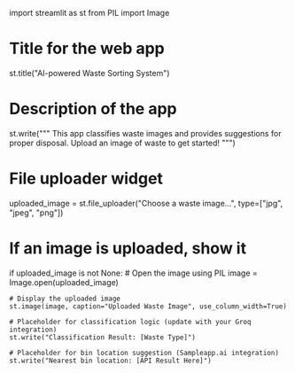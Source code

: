 import streamlit as st
from PIL import Image

# Title for the web app
st.title("AI-powered Waste Sorting System")

# Description of the app
st.write("""
This app classifies waste images and provides suggestions for proper disposal.
Upload an image of waste to get started!
""")

# File uploader widget
uploaded_image = st.file_uploader("Choose a waste image...", type=["jpg", "jpeg", "png"])

# If an image is uploaded, show it
if uploaded_image is not None:
    # Open the image using PIL
    image = Image.open(uploaded_image)
    
    # Display the uploaded image
    st.image(image, caption="Uploaded Waste Image", use_column_width=True)
    
    # Placeholder for classification logic (update with your Groq integration)
    st.write("Classification Result: [Waste Type]")

    # Placeholder for bin location suggestion (Sampleapp.ai integration)
    st.write("Nearest bin location: [API Result Here]")


